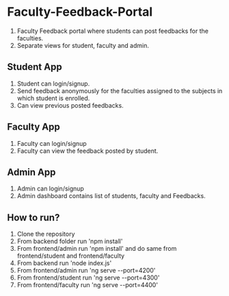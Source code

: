 # Faculty-Feedback-Portal
1. Faculty Feedback portal where students can post feedbacks for the faculties.
2. Separate views for student, faculty and admin.

## Student App
1. Student can login/signup.
2. Send feedback anonymously for the faculties assigned to the subjects in which student is enrolled.
3. Can view previous posted feedbacks.

## Faculty App
1. Faculty can login/signup
2. Faculty can view the feedback posted by student.

## Admin App
1. Admin can login/signup
2. Admin dashboard contains list of students, faculty and Feedbacks.

## How to run?
1. Clone the repository
2. From backend folder run 'npm install'
3. From frontend/admin run 'npm install' and do same from frontend/student and frontend/faculty
4. From backend run 'node index.js'
5. From frontend/admin run 'ng serve --port=4200'
5. From frontend/student run 'ng serve --port=4300'
5. From frontend/faculty run 'ng serve --port=4400'


